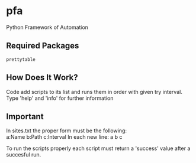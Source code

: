 # pfa
Python Framework of Automation

## Required Packages
    prettytable

## How Does It Work?
Code add scripts to its list and runs them in order with given try interval.
Type 'help' and 'info' for further information

## Important
In sites.txt the proper form must be the following:  
a:Name
b:Path
c:Interval
In each new line:
a  b  c

To run the scripts properly
each script must return a 'success' value
after a succesful run.
